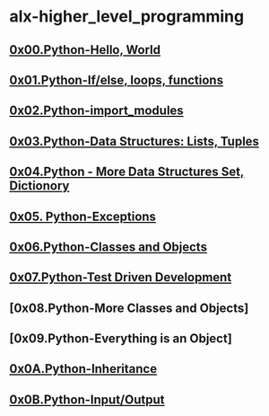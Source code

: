 # alx-higher_level_programming

## [0x00.Python-Hello, World](https://github.com/God-FearingCoder01/alx-higher_level_programming/tree/main/0x00-python-hello_world)
## [0x01.Python-If/else, loops, functions](https://github.com/God-FearingCoder01/alx-higher_level_programming/tree/main/0x01-python-if_else_loops_functions)
## [0x02.Python-import_modules](https://github.com/God-FearingCoder01/alx-higher_level_programming/tree/main/0x02-python-import_modules)
## [0x03.Python-Data Structures: Lists, Tuples](https://github.com/God-FearingCoder01/alx-higher_level_programming/tree/main/0x03-python-data_structures)
## [0x04.Python - More Data Structures Set, Dictionory](https://github.com/God-FearingCoder01/alx-higher_level_programming/tree/main/0x04-python-more_data_structures)
## [0x05. Python-Exceptions](https://github.com/God-FearingCoder01/alx-higher_level_programming/tree/main/0x05-python-exceptions)
## [0x06.Python-Classes and Objects](https://github.com/God-FearingCoder01/alx-higher_level_programming/tree/main/0x06-python-test_driven_development)
## [0x07.Python-Test Driven Development](https://github.com/God-FearingCoder01/alx-higher_level_programming/tree/main/0x07-python-test_driven_development)
## [0x08.Python-More Classes and Objects]
## [0x09.Python-Everything is an Object]
## [0x0A.Python-Inheritance](https://github.com/God-FearingCoder01/alx-higher_level_programming/tree/main/0x0A-python-inheritance)
## [0x0B.Python-Input/Output](https://github.com/God-FearingCoder01/alx-higher_level_programming/tree/main/0x0B-python-input_output)

